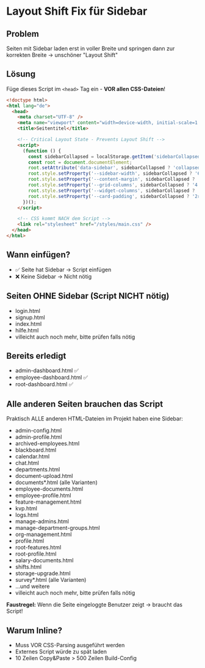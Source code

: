 # Layout Shift Fix für Sidebar

## Problem

Seiten mit Sidebar laden erst in voller Breite und springen dann zur korrekten Breite → unschöner "Layout Shift"

## Lösung

Füge dieses Script im `<head>` Tag ein - **VOR allen CSS-Dateien**!

```html
<!doctype html>
<html lang="de">
  <head>
    <meta charset="UTF-8" />
    <meta name="viewport" content="width=device-width, initial-scale=1.0" />
    <title>Seitentitel</title>

    <!-- Critical Layout State - Prevents Layout Shift -->
    <script>
      (function () {
        const sidebarCollapsed = localStorage.getItem('sidebarCollapsed') === 'true';
        const root = document.documentElement;
        root.setAttribute('data-sidebar', sidebarCollapsed ? 'collapsed' : 'expanded');
        root.style.setProperty('--sidebar-width', sidebarCollapsed ? '60px' : '250px');
        root.style.setProperty('--content-margin', sidebarCollapsed ? '60px' : '250px');
        root.style.setProperty('--grid-columns', sidebarCollapsed ? '4' : '3');
        root.style.setProperty('--widget-columns', sidebarCollapsed ? '5' : '3');
        root.style.setProperty('--card-padding', sidebarCollapsed ? '2rem' : '1.5rem');
      })();
    </script>

    <!-- CSS kommt NACH dem Script -->
    <link rel="stylesheet" href="/styles/main.css" />
  </head>
</html>
```

## Wann einfügen?

- ✅ Seite hat Sidebar → Script einfügen
- ❌ Keine Sidebar → Nicht nötig

## Seiten OHNE Sidebar (Script NICHT nötig)

- login.html
- signup.html
- index.html
- hilfe.html
- villeicht auch noch mehr, bitte prüfen falls nötig

## Bereits erledigt

- admin-dashboard.html ✅
- employee-dashboard.html ✅
- root-dashboard.html ✅

## Alle anderen Seiten brauchen das Script

Praktisch ALLE anderen HTML-Dateien im Projekt haben eine Sidebar:

- admin-config.html
- admin-profile.html
- archived-employees.html
- blackboard.html
- calendar.html
- chat.html
- departments.html
- document-upload.html
- documents\*.html (alle Varianten)
- employee-documents.html
- employee-profile.html
- feature-management.html
- kvp.html
- logs.html
- manage-admins.html
- manage-department-groups.html
- org-management.html
- profile.html
- root-features.html
- root-profile.html
- salary-documents.html
- shifts.html
- storage-upgrade.html
- survey\*.html (alle Varianten)
- ...und weitere
- villeicht auch noch mehr, bitte prüfen falls nötig

**Faustregel:** Wenn die Seite eingeloggte Benutzer zeigt → braucht das Script!

## Warum Inline?

- Muss VOR CSS-Parsing ausgeführt werden
- Externes Script würde zu spät laden
- 10 Zeilen Copy&Paste > 500 Zeilen Build-Config
